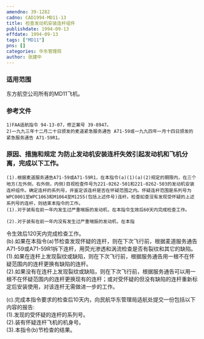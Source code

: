 ```yaml
---
amendno: 39-1282  
cadno: CAD1994-MD11-13  
title: 检查发动机安装连杆组件  
publishdate: 1994-09-13  
effdate: 1994-09-13  
tags: ["MD11"]  
pns: []  
categories: 华东管理局  
author: 张建中  
---
```

  
### 适用范围  
东方航空公司所有的MD11飞机。  
  
<!--more-->  
### 参考文件  
    1)FAA适航指令 94-13-07，修正案号 39-8947。  
    2)一九九三年十二月二十日颁发的麦道紧急服务通告 A71-59或一九九四年一月十四日颁发的紧急服务通告 A71-59R1。  
  
### 原因、措施和规定     为防止发动机安装连杆失效引起发动机和飞机分离，完成以下工作。  
    (1).根据麦道服务通告A71-59或A71-59R1，在本指令(a)(1)(a)(2)规定的期限内，在三个地方(左外侧，右外侧，内侧)目视检查件号为221-0262-501和221-0262-503的发动机安装连杆组件。确定连杆的系列号，并鉴定该连杆是否在怀疑范围之内。怀疑连杆范围是系列号为WPC0001至WPC1063和M1064至M1255(包括上述件号)连杆。检查如查没有发现受怀疑的上述系列号的连杆，则结束本指令的工作。  
    (1).对于装有在前一年内发生过严重喘振的发动机，在本指令生效后60天内完成检查工作。  
  
    (2).对于装有在前一年内没有发生过严重喘振的发动机，在本指  
      
令生效后120天内完成检查工作。  
    (b).如果在本指令(a)节检查发现怀疑的连杆，则在下次飞行前，根据麦道服务通告A71-59或A71-59R1拆下连杆，用荧光渗透和涡流检查是否有裂纹和其它的缺陷。  
    (1).如果在连杆上发现裂纹或缺陷，则在下次飞行前，根据服务通告用一根不在怀疑范围内的连杆更换有缺陷的连杆。  
    (2).如果没有在连杆上发现裂纹或缺陷，则在下次飞行前，根据服务通告可以用一根不在怀疑范围内的连杆更换现有的连杆；或对受怀疑的但没有缺陷的连杆重新标定后安装使用，对该连杆无需做进一步的工作。  
  
(c).完成本指令要求的检查后10天内，向民航华东管理局适航处提交一份包括以下内容的报告:  
(1).发现的受怀疑的连杆的系列号。  
(2).装有怀疑连杆飞机的机身号。  
(3).本指令(b)节检查的结果。  
  
